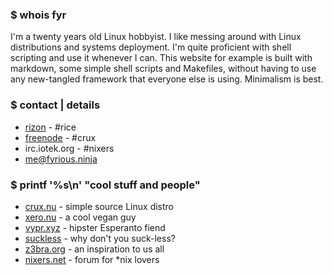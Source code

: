 ### $ whois fyr

I'm a twenty years old Linux hobbyist. I like messing around with Linux
distributions and systems deployment. I'm quite proficient with shell
scripting and use it whenever I can. This website for example is built with
markdown, some simple shell scripts and Makefiles, without having to use any
new-tangled framework that everyone else is using. Minimalism is best.

### $ contact | details

* [rizon](https://www.rizon.net/chat) - #rice 
* [freenode](http://webchat.freenode.net) - #crux
* irc.iotek.org - #nixers
* [me@fyrious.ninja](mailto:me@fyrious.ninja)

### $ printf '%s\n' "cool stuff and people"

* [crux.nu](https://crux.nu) - simple source Linux distro
* [xero.nu](http://xero.nu) - a cool vegan guy
* [vypr.xyz](https://vypr.xyz) - hipster Esperanto fiend
* [suckless](http://suckless.org) - why don't you suck-less?
* [z3bra.org](http://z3bra.org) - an inspiration to us all
* [nixers.net](http://nixers.net) - forum for \*nix lovers
